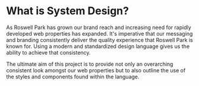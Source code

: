 # What is System Design?

As Roswell Park has grown our brand reach and increasing need for rapidly developed web properties has expanded. It's imperative that our messaging and branding consistently deliver the quality experience that Roswell Park is known for. Using a modern and standardized design language gives us the ability to achieve that consistency.

The ultimate aim of this project is to provide not only an overarching consistent look amongst our web properties but to also outline the use of the styles and components found within the language.

